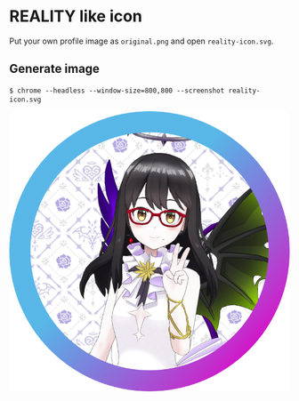 # REALITY like icon

Put your own profile image as `original.png` and open `reality-icon.svg`.

## Generate image

```
$ chrome --headless --window-size=800,800 --screenshot reality-icon.svg
```

![generated image](screenshot.png)
